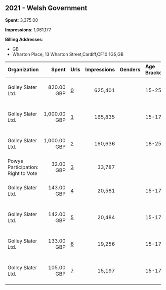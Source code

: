 ## 2021 - Welsh Government 
**Spent**: 3,375.00

**Impressions**: 1,061,177

**Billing Addresses**: 
- GB
- Wharton Place, 13 Wharton Street,Cardiff,CF10 1GS,GB

|Organization|Spent|Urls|Impressions|Genders|Age Brackets|Country Codes|Billing Addresses|
|:---|---:|:---|---:|:---|:---|:---|:---|
|Golley Slater Ltd.|820.00 GBP|[0](https://www.snap.com/political-ads/asset/dc78bf73d037bef2fb9a24a6a69d9d5f48797edf1f9fb779e964e542d5c65350?mediaType=mp4)|625,401||15-25|united kingdom|Wharton Place, 13 Wharton Street,Cardiff,CF10 1GS,GB|
|Golley Slater Ltd.|1,000.00 GBP|[1](https://www.snap.com/political-ads/asset/6ecd2e47fdcbeb036fcd258e990da37ac957b896809c32e8c6aa7fab050d81ac?mediaType=mp4)|165,835||15-17|united kingdom|Wharton Place, 13 Wharton Street,Cardiff,CF10 1GS,GB|
|Golley Slater Ltd.|1,000.00 GBP|[2](https://www.snap.com/political-ads/asset/37c5dbdd4ae1f6ee59f243218bf94d3396e5f68e5df6f8755cab8154f7085a09?mediaType=mp4)|160,636||18-25|united kingdom|Wharton Place, 13 Wharton Street,Cardiff,CF10 1GS,GB|
|Powys Participation: Right to Vote|32.00 GBP|[3](https://www.snap.com/political-ads/asset/af04ba95ec2b9d130ac93d5579c6615a87ec76eef5136ac03a274e9763e62111?mediaType=jpeg)|33,787|||united states|GB|
|Golley Slater Ltd.|143.00 GBP|[4](https://www.snap.com/political-ads/asset/451f8e0ded9e72a857e97e5404878b5dcf83b0a258e7eb9acfb4d5f03cd4d2af?mediaType=mp4)|20,581||15-17|united kingdom|Wharton Place, 13 Wharton Street,Cardiff,CF10 1GS,GB|
|Golley Slater Ltd.|142.00 GBP|[5](https://www.snap.com/political-ads/asset/394cc206e0440afde0a0834e2bfdac63cde1133767571d9be81fb1d47090f995?mediaType=mp4)|20,484||15-17|united kingdom|Wharton Place, 13 Wharton Street,Cardiff,CF10 1GS,GB|
|Golley Slater Ltd.|133.00 GBP|[6](https://www.snap.com/political-ads/asset/2b3f61481201fc5c7fb2604271dabcbd74c26bc58ce28451ff85160e57b97c9a?mediaType=mp4)|19,256||15-17|united kingdom|Wharton Place, 13 Wharton Street,Cardiff,CF10 1GS,GB|
|Golley Slater Ltd.|105.00 GBP|[7](https://www.snap.com/political-ads/asset/2265f8d3079c4ee4f0a0c94dbe2e7735d228a6440d5c7146f69b9f4815582b58?mediaType=mp4)|15,197||15-17|united kingdom|Wharton Place, 13 Wharton Street,Cardiff,CF10 1GS,GB|
